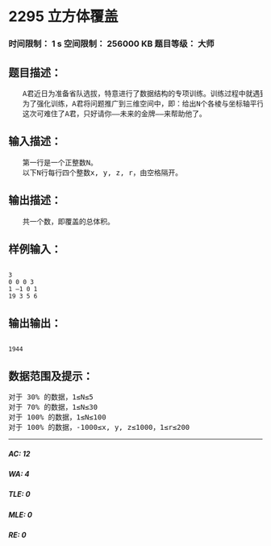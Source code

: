 # 2295 立方体覆盖   
### 时间限制： 1 s     空间限制： 256000 KB     题目等级： 大师  
## 题目描述：  

<pre>
　　A君近日为准备省队选拔，特意进行了数据结构的专项训练。训练过程中就遇到了“矩形面积并”这道经典问题，即：给出N个各边与坐标轴平行(垂直)的矩形，求矩形覆盖的面积之和。A君按纵坐标建立线段树后按横坐标扫描计算，轻易AC了这道题，时间复杂度为O(NlogN)。
　　为了强化训练，A君将问题推广到三维空间中，即：给出N个各棱与坐标轴平行(垂直)的立方体，求立方体覆盖的体积之和。为了简化问题，令立方体均退化为正立方体，用四元组(x, y, z, r)表示一个立方体，其中x, y, z为立方体的中心点坐标，r为中心点到立方体各个面的距离(即立方体高的一半)。
　　这次可难住了A君，只好请你——未来的金牌——来帮助他了。
</pre>
  
  
## 输入描述：  

<pre>
　　第一行是一个正整数N。
　　以下N行每行四个整数x, y, z, r，由空格隔开。
</pre>
  
  
## 输出描述：  

<pre>
　　共一个数，即覆盖的总体积。
</pre>
  
  
## 样例输入：  

<pre><code>
3
0 0 0 3
1 –1 0 1
19 3 5 6
</code></pre>
  
  
## 输出输出：  

<pre><code>
1944
</code></pre>
  
  
## 数据范围及提示：  

<pre>
对于 30% 的数据，1≤N≤5
对于 70% 的数据，1≤N≤30
对于 100% 的数据，1≤N≤100
对于 100% 的数据，-1000≤x, y, z≤1000，1≤r≤200
</pre>
  
  
***  

##### AC: 12  
##### WA: 4  
##### TLE: 0  
##### MLE: 0  
##### RE: 0  
